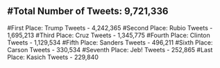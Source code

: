 #Total Number of Tweets: 9,721,336 
---
#First Place: Trump Tweets - 4,242,365
#Second Place: Rubio Tweets - 1,695,213
#Third Place: Cruz Tweets - 1,345,775
#Fourth Place: Clinton Tweets - 1,129,534
#Fifth Place: Sanders Tweets - 496,211
#Sixth Place: Carson Tweets - 330,534
#Seventh Place: Jeb! Tweets - 252,865
#Last Place: Kasich Tweets - 229,840
